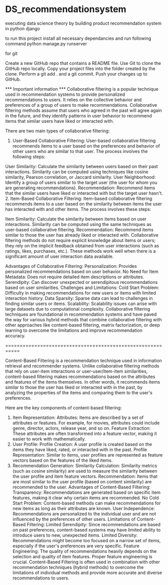 # DS_recommendationsystem
executing data science theory by building product recommendation system in python django

to run this project install all necessary dependancies and run following command
python manage.py runserver


for git 

Create a new GitHub repo that contains a README file.
Use Git to clone the GitHub repo locally.
Copy your project files into the folder created by the clone.
Perform a git add . and a git commit.
Push your changes up to GitHub.


*** Important information ***
Collaborative filtering is a popular technique used in recommendation systems to provide personalized recommendations to users. It relies on the collective behavior and preferences of a group of users to make recommendations. Collaborative filtering methods assume that users who agreed in the past will agree again in the future, and they identify patterns in user behavior to recommend items that similar users have liked or interacted with.

There are two main types of collaborative filtering:

1. User-Based Collaborative Filtering:
User-based collaborative filtering recommends items to a user based on the preferences and behavior of other users who are similar to that user. The process involves the following steps:

User Similarity: Calculate the similarity between users based on their past interactions. Similarity can be computed using techniques like cosine similarity, Pearson correlation, or Jaccard similarity.
User Neighborhood: Identify a group of users similar to the target user (the user for whom you are generating recommendations).
Recommendation: Recommend items that the similar users have liked or interacted with but the target user hasn't.
2. Item-Based Collaborative Filtering:
Item-based collaborative filtering recommends items to a user based on the similarity between items the user has interacted with and other items. The process involves these steps:

Item Similarity: Calculate the similarity between items based on user interactions. Similarity can be computed using the same techniques as user-based collaborative filtering.
Recommendation: Recommend items similar to those the user has already liked or interacted with.
Collaborative filtering methods do not require explicit knowledge about items or users; they rely on the implicit feedback obtained from user interactions (such as ratings, likes, purchases, etc.). These methods work well when there is a significant amount of user interaction data available.

Advantages of Collaborative Filtering:
Personalization: Provides personalized recommendations based on user behavior.
No Need for Item Metadata: Does not require detailed item descriptions or attributes.
Serendipity: Can discover unexpected or serendipitous recommendations based on user similarities.
Challenges and Limitations:
Cold Start Problem: Difficulty in making recommendations for new users or items with limited interaction history.
Data Sparsity: Sparse data can lead to challenges in finding similar users or items.
Scalability: Scalability issues can arise with large datasets due to computational complexity.
Collaborative filtering techniques are foundational in recommendation systems and have paved the way for various hybrid methods that combine collaborative filtering with other approaches like content-based filtering, matrix factorization, or deep learning to overcome the limitations and improve recommendation accuracy.


===========================================================


Content-Based Filtering is a recommendation technique used in information retrieval and recommender systems. Unlike collaborative filtering methods that rely on user-item interactions or user-user/item-item similarities, content-based filtering makes recommendations based on the attributes and features of the items themselves. In other words, it recommends items similar to those the user has liked or interacted with in the past, by analyzing the properties of the items and comparing them to the user's preferences.

Here are the key components of content-based filtering:

1. Item Representation:
Attributes: Items are described by a set of attributes or features. For example, for movies, attributes could include genre, director, actors, release year, and so on.
Feature Extraction: These attributes are often transformed into a feature vector, making it easier to work with mathematically.
2. User Profile:
Profile Creation: A user profile is created based on the items they have liked, rated, or interacted with in the past.
Profile Representation: Similar to items, user profiles are represented as feature vectors based on the features of the liked items.
3. Recommendation Generation:
Similarity Calculation: Similarity metrics (such as cosine similarity) are used to measure the similarity between the user profile and item feature vectors.
Recommendation: Items that are most similar to the user profile (based on content similarity) are recommended to the user.
Advantages of Content-Based Filtering:
Transparency: Recommendations are generated based on specific item features, making it clear why certain items are recommended.
No Cold Start Problem: Content-based methods can make recommendations for new items as long as their attributes are known.
User Independence: Recommendations are personalized to the individual user and are not influenced by the preferences of other users.
Limitations of Content-Based Filtering:
Limited Serendipity: Since recommendations are based on past preferences, content-based systems may have limited ability to introduce users to new, unexpected items.
Limited Diversity: Recommendations might become too focused on a narrow set of items, especially if the user's preferences are very specific.
Feature Engineering: The quality of recommendations heavily depends on the selection and quality of item features. Proper feature engineering is crucial.
Content-Based Filtering is often used in combination with other recommendation techniques (hybrid methods) to overcome the limitations of individual methods and provide more accurate and diverse recommendations to users.



